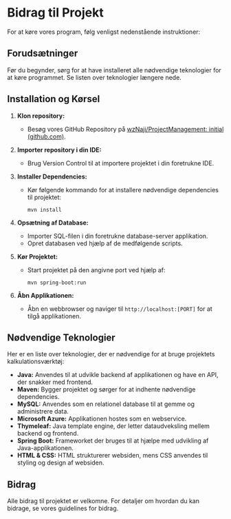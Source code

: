 # Bidrag til Projekt

For at køre vores program, følg venligst nedenstående instruktioner:

## Forudsætninger

Før du begynder, sørg for at have installeret alle nødvendige teknologier for at køre programmet. Se listen over teknologier længere nede.

## Installation og Kørsel

1. **Klon repository:**
   - Besøg vores GitHub Repository på [wzNaji/ProjectManagement: initial (github.com)](https://github.com/wzNaji/ProjectManagement).

2. **Importer repository i din IDE:**
   - Brug Version Control til at importere projektet i din foretrukne IDE.

3. **Installer Dependencies:**
   - Kør følgende kommando for at installere nødvendige dependencies til projektet:
     ```
     mvn install
     ```

4. **Opsætning af Database:**
   - Importer SQL-filen i din foretrukne database-server applikation.
   - Opret databasen ved hjælp af de medfølgende scripts.

5. **Kør Projektet:**
   - Start projektet på den angivne port ved hjælp af:
     ```
     mvn spring-boot:run
     ```

6. **Åbn Applikationen:**
   - Åbn en webbrowser og naviger til `http://localhost:[PORT]` for at tilgå applikationen.

## Nødvendige Teknologier

Her er en liste over teknologier, der er nødvendige for at bruge projektets kalkulationsværktøj:

- **Java:** Anvendes til at udvikle backend af applikationen og have en API, der snakker med frontend.
- **Maven:** Bygger projektet og sørger for at indhente nødvendige dependencies.
- **MySQL:** Anvendes som en relationel database til at gemme og administrere data.
- **Microsoft Azure:** Applikationen hostes som en webservice.
- **Thymeleaf:** Java template engine, der letter dataudveksling mellem backend og frontend.
- **Spring Boot:** Frameworket der bruges til at hjælpe med udvikling af Java-applikationen.
- **HTML & CSS:** HTML strukturerer websiden, mens CSS anvendes til styling og design af websiden.

## Bidrag

Alle bidrag til projektet er velkomne. For detaljer om hvordan du kan bidrage, se vores guidelines for bidrag.
